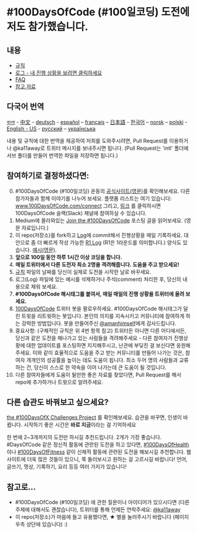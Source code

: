 # #100DaysOfCode (#100일코딩) 도전에 저도 참가했습니다.

## 내용

* [규칙](rules.md)
* [로그 - 내 진행 상황을 보려면 클릭하세요](log.md)
* [FAQ](FAQ.md)
* [참고 자료](resources.md)

## 다국어 번역
[বাংলা](../bn/README.md) - [中文](../ch/README.md) - [deutsch](../de/README.md) - [español](../es/README.md) – [français](../fr/FAQ-fr.md) – [日本語](../ja/README.md) - [한국어](../ko/README-ko.md) – [norsk](../no/README.md) –  [polski](../pl/README.md) - [English - US](../en-us/README.md) - [русский](../ru/README-ru.md) – [українська](../ua/README-ua.md) 

내용 및 규칙에 대한 번역을 제공하여 저희를 도와주시려면, Pull Request를 이용하거나 @ka11away로 트위터 메시지를 보내주시면 됩니다. (Pull Request는 'intl' 폴더에 서브 폴더를 만들어 번역한 파일을 저장하면 됩니다.)

## 참여하기로 결정하셨다면:

0.  #100DaysOfCode (#100일코딩) 운동의 [공식사이트(영문)](http://100daysofcode.com/)를 확인해보세요. 다른 참가자들과 함께 이야기를 나누어 보세요. 플랫폼 리스트는 여기 있습니다: www.100DaysOfCode.com/connect 그리고, [링크](https://join.slack.com/t/100xcode/shared_invite/enQtNzQwMzIwMzQxODc5LWQwMjU5Mjg0N2ZiMzIzYzJiZmE0YjNiYTBiZDBjNjlkNjBmMTYxNDBmNmE2YmE2YzY4NTgzY2Y5NDQxNWY5ZDM) 를 클릭하시면 100DaysOfCode 슬랙(Slack) 채널에 참여하실 수 있습니다.
1.  Medium에 올라와있는 [Join the #100DaysOfCode](https://medium.freecodecamp.com/join-the-100daysofcode-556ddb4579e4) 포스팅 글을 읽어보세요. (영문 자료입니다.)
1.  이 repo(저장소)를 fork하고 [Log](log.md)에 commit해서 진행상황을 매일 기록하세요. 대안으로 좀 더 빠르게 작성 가능한 [R1 Log](r1-log.md) (R1은 1라운드를 의미합니다.) 양식도 있습니다. [예시(영문)](https://github.com/Kallaway/100-days-kallaway-log). 
1.  **앞으로 100일 동안 하루 1시간 이상 코딩을 합니다.**
1.  **매일 트위터에서 다른 도전자 최소 2명을 격려해줍니다. 도움을 주고 받으세요!**
1.  [규칙](rules.md) 파일의 날짜를 당신이 실제로 도전을 시작한 날로 바꾸세요.
1.  로그(Log) 파일에 있는 예시를 삭제하거나 주석(comment) 처리한 후, 당신의 내용으로 채워 보세요.
1.  **#100DaysOfCode 해시태그를 붙여서, 매일 매일의 진행 상황을 트위터에 올려 보세요.**
1.  [100DaysOfCode](https://twitter.com/_100DaysOfCode) 트위터 봇을 팔로우하세요. #100DaysOfCode 해시태그가 달린 트윗을 리트윗하는 봇입니다. 본인의 의지를 지속시키고 커뮤니티에 참여하게 하는 강력한 방법입니다. 봇을 만들어주신 [@amanhimself](https://twitter.com/amanhimself)에게 감사드립니다.
1.  중요사항: (구체적인 규칙은 위 4번 항목 참고) 트위터든 아니면 다른 어디에서든, 당신과 같은 도전을 해나가고 있는 사람들을 격려해주세요 - 다른 참여자가 진행상황에 대한 업데이트를 포스팅하면 지지해주시고, 난관에 부딪친 걸 보신다면 응원해 주세요. 이와 같이 효율적으로 도움을 주고 받는 커뮤니티를 만들어 나가는 것은, 참여자 개개인의 성공률을 높이는 데도 도움이 됩니다. 최소 두어 명의 사람들과 교류 하는 건, 당신이 스스로 한 약속을 이어 나가는데 큰 도움이 될 것입니다.
1.  다른 참여자들에게 도움이 될만한 좋은 자료를 찾았다면, Pull Request를 해서 repo에 추가하거나 트윗으로 알려주세요.  

## 다른 습관도 바꿔보고 싶으세요?

[the #100DaysOfX Challenges Project](http://100daysofx.com/) 를 확인해보세요. 습관을 바꾸면, 인생이 바뀝니다.
시작하기 좋은 시간은 **바로 지금**이라는 걸 기억하세요

한 번에 2~3개까지의 도전만 하시길 추천드립니다. 2개가 가장 좋습니다. #DaysOfCode 같은 정신적 활동에 관련된 도전을 하고 있다면, [#100DaysOfHealth](http://100daysofx.com/where-x-is/health/)이나 [#100DaysOfFitness](http://100daysofx.com/challenges/) 같이 신체적 활동에 관련된 도전을 해보시길 추천합니다. 웹사이트에 더욱 많은 것들이 있으니, 쭉 둘러보시고 원하는 걸 고르시길 바랍니다! 언어, 글쓰기, 명상, 기록하기, 요리 등등 여러 가지가 있습니다!

## 참고로...

* #100DaysOfCode (#100일코딩) 에 관한 질문이나 아이디어가 있으시다면 (다른 주제에 대해서도 괜찮습니다), 트위터를 통해 언제든 연락주세요: [@ka11away](https://twitter.com/ka11away)
* 이 repo(저장소)가 마음에 들고 유용했다면, &#9733; 별을 눌러주시기 바랍니다 (페이지 우측 상단에 있습니다) :)
